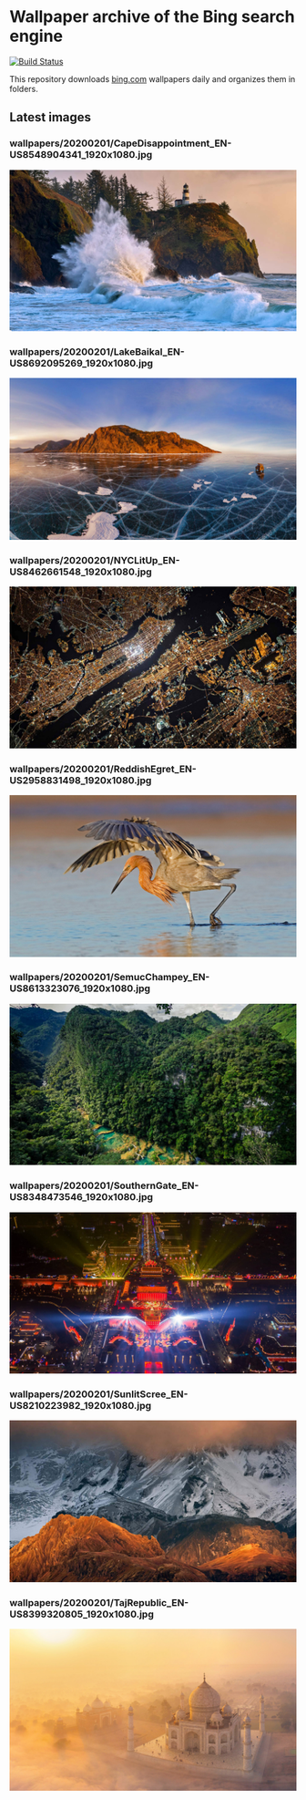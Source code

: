 # Wallpaper archive of the Bing search engine

[![Build Status](https://travis-ci.org/kijart/bing-daily-images-dl.svg?branch=wallpapers)](https://travis-ci.org/kijart/bing-daily-images-dl)

This repository downloads [bing.com](https://www.bing.com) wallpapers daily and organizes them in folders.

## Latest images

<!-- Wallpapers -->

### wallpapers/20200201/CapeDisappointment_EN-US8548904341_1920x1080.jpg

![wallpapers/20200201/CapeDisappointment_EN-US8548904341_1920x1080.jpg](wallpapers/20200201/CapeDisappointment_EN-US8548904341_1920x1080.jpg)

### wallpapers/20200201/LakeBaikal_EN-US8692095269_1920x1080.jpg

![wallpapers/20200201/LakeBaikal_EN-US8692095269_1920x1080.jpg](wallpapers/20200201/LakeBaikal_EN-US8692095269_1920x1080.jpg)

### wallpapers/20200201/NYCLitUp_EN-US8462661548_1920x1080.jpg

![wallpapers/20200201/NYCLitUp_EN-US8462661548_1920x1080.jpg](wallpapers/20200201/NYCLitUp_EN-US8462661548_1920x1080.jpg)

### wallpapers/20200201/ReddishEgret_EN-US2958831498_1920x1080.jpg

![wallpapers/20200201/ReddishEgret_EN-US2958831498_1920x1080.jpg](wallpapers/20200201/ReddishEgret_EN-US2958831498_1920x1080.jpg)

### wallpapers/20200201/SemucChampey_EN-US8613323076_1920x1080.jpg

![wallpapers/20200201/SemucChampey_EN-US8613323076_1920x1080.jpg](wallpapers/20200201/SemucChampey_EN-US8613323076_1920x1080.jpg)

### wallpapers/20200201/SouthernGate_EN-US8348473546_1920x1080.jpg

![wallpapers/20200201/SouthernGate_EN-US8348473546_1920x1080.jpg](wallpapers/20200201/SouthernGate_EN-US8348473546_1920x1080.jpg)

### wallpapers/20200201/SunlitScree_EN-US8210223982_1920x1080.jpg

![wallpapers/20200201/SunlitScree_EN-US8210223982_1920x1080.jpg](wallpapers/20200201/SunlitScree_EN-US8210223982_1920x1080.jpg)

### wallpapers/20200201/TajRepublic_EN-US8399320805_1920x1080.jpg

![wallpapers/20200201/TajRepublic_EN-US8399320805_1920x1080.jpg](wallpapers/20200201/TajRepublic_EN-US8399320805_1920x1080.jpg)

